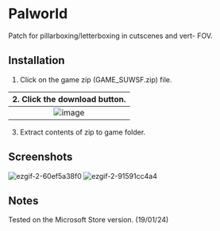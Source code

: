 # Palworld
Patch for pillarboxing/letterboxing in cutscenes and vert- FOV.

## Installation
1. Click on the game zip (GAME_SUWSF.zip) file.

| 2. Click the download button. |
|:-------------------------------------:|
| ![image](https://github.com/Lyall/UltrawidePatches/assets/695941/5ce06a5d-5d52-477d-9c02-84941ba833cb) |
3. Extract contents of zip to game folder.

## Screenshots
![ezgif-2-60ef5a38f0](https://github.com/Lyall/UltrawidePatches/assets/695941/71afb902-7664-4fb1-b0d5-2aa15ea7831f)
![ezgif-2-91591cc4a4](https://github.com/Lyall/UltrawidePatches/assets/695941/d8a21924-d438-4848-b271-b940b99e926c)

## Notes
Tested on the Microsoft Store version. (19/01/24)
